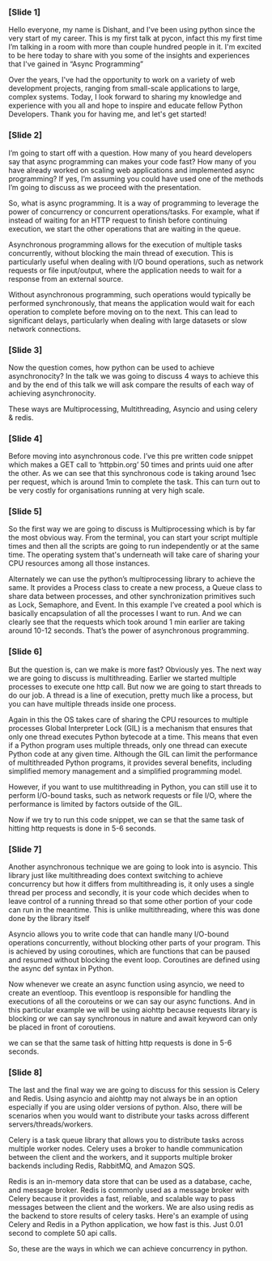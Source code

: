 ### [Slide 1]
Hello everyone, my name is Dishant, and I've been using python since the very start of my career. This is my first talk at pycon, infact this my first time I’m talking in a room with more than couple hundred people in it. I'm excited to be here today to share with you some of the insights and experiences that I've gained in “Async Programming”

Over the years, I've had the opportunity to work on a variety of web development projects, ranging from small-scale applications to large, complex systems. Today, I look forward to sharing my knowledge and experience with you all and hope to inspire and educate fellow Python Developers. Thank you for having me, and let's get started!

### [Slide 2]
I’m going to start off with a question. How many of you heard developers say that async programming can makes your code fast? How many of you have already worked on scaling web applications and implemented async programming? If yes, I’m assuming you could have used one of the methods I’m going to discuss as we proceed with the presentation. 

So, what is async programming. It is a way of programming to leverage the power of concurrency or concurrent operations/tasks. For example, what if instead of waiting for an HTTP request to finish before continuing execution, we start the other operations that are waiting in the queue. 

Asynchronous programming allows for the execution of multiple tasks concurrently, without blocking the main thread of execution. This is particularly useful when dealing with I/O bound operations, such as network requests or file input/output, where the application needs to wait for a response from an external source.

Without asynchronous programming, such operations would typically be performed synchronously, that means the application would wait for each operation to complete before moving on to the next. This can lead to significant delays, particularly when dealing with large datasets or slow network connections.

### [Slide 3]
Now the question comes, how python can be used to achieve asynchronocity? In the talk we was going to discuss 4 ways to achieve this and by the end of this talk we will ask compare the results of each way of achieving asynchronocity. 

These ways are Multiprocessing, Multithreading, Asyncio and using celery & redis.

### [Slide 4]
Before moving into asynchronous code. I’ve this pre written code snippet which makes a GET call to ‘httpbin.org’ 50 times and prints uuid one after the other. As we can see that this synchronous code is taking around 1sec per request, which is around 1min to complete the task. This can turn out to be very costly for organisations running at very high scale.



### [Slide 5]
So the first way we are going to discuss is Multiprocessing which is by far the most obvious way. 
From the terminal, you can start your script multiple times and then all the scripts are going to run independently or at the same time. The operating system that's underneath will take care of sharing your CPU resources among all those instances. 


Alternately we can use the python’s multiprocessing library to achieve the same. It provides a Process class to create a new process, a Queue class to share data between processes, and other synchronization primitives such as Lock, Semaphore, and Event. In this example I’ve created a pool which is basically encapsulation of all the processes I want to run. And we can clearly see that the requests which took around 1 min earlier are taking around 10-12 seconds. That’s the power of asynchronous programming.

### [Slide 6]
But the question is, can we make is more fast? Obviously yes. The next way we are going to discuss is multithreading. Earlier we started multiple processes to execute one http call. But now we are going to start threads to do our job. 
A thread is a line of execution, pretty much like a process, but you can have multiple threads inside one process.

Again in this the OS takes care of sharing the CPU resources to multiple processes
Global Interpreter Lock (GIL) is a mechanism that ensures that only one thread executes Python bytecode at a time. This means that even if a Python program uses multiple threads, only one thread can execute Python code at any given time.
Although the GIL can limit the performance of multithreaded Python programs, it provides several benefits, including simplified memory management and a simplified programming model.

However, if you want to use multithreading in Python, you can still use it to perform I/O-bound tasks, such as network requests or file I/O, where the performance is limited by factors outside of the GIL.

Now if we try to run this code snippet, we can se that the same task of hitting http requests is done in 5-6 seconds.

### [Slide 7]
Another asynchronous technique we are going to look into is asyncio. This library just like multithreading does context switching to achieve concurrency but how it differs from multithreading is, it only uses a single thread per process and secondly, it is your code which decides when to leave control of a running thread so that some other portion of your code can run in the meantime. This is unlike multithreading, where this was done done by the library itself

Asyncio allows you to write code that can handle many I/O-bound operations concurrently, without blocking other parts of your program. This is achieved by using coroutines, which are functions that can be paused and resumed without blocking the event loop. Coroutines are defined using the async def syntax in Python.

Now whenever we create an async function using asyncio, we need to create an eventloop. This eventloop is responsible for handling the executions of all the corouteins or we can say our async functions. And in this particular example we will be using aiohttp because requests library is blocking or we can say synchronous in nature and await keyword can only be placed in front of coroutiens.

we can se that the same task of hitting http requests is done in 5-6 seconds.

### [Slide 8]
The last and the final way we are going to discuss for this session is Celery and Redis. Using asyncio and aiohttp may not always be in an option especially if you are using older versions of python. Also, there will be scenarios when you would want to distribute your tasks across different servers/threads/workers.

Celery is a task queue library that allows you to distribute tasks across multiple worker nodes. Celery uses a broker to handle communication between the client and the workers, and it supports multiple broker backends including Redis, RabbitMQ, and Amazon SQS.

Redis is an in-memory data store that can be used as a database, cache, and message broker. Redis is commonly used as a message broker with Celery because it provides a fast, reliable, and scalable way to pass messages between the client and the workers. We are also using redis as the backend to store results of celery tasks.
Here's an example of using Celery and Redis in a Python application, we how fast is this. Just 0.01 second to complete 50 api calls.

So, these are the ways in which we can achieve concurrency in python.
